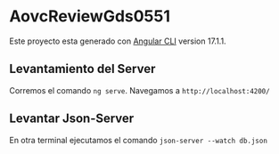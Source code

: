 # AovcReviewGds0551

Este proyecto esta generado con [Angular CLI](https://github.com/angular/angular-cli) version 17.1.1.

## Levantamiento del Server

Corremos el comando `ng serve`. Navegamos a `http://localhost:4200/`

## Levantar Json-Server

En otra terminal ejecutamos el comando `json-server --watch db.json`


